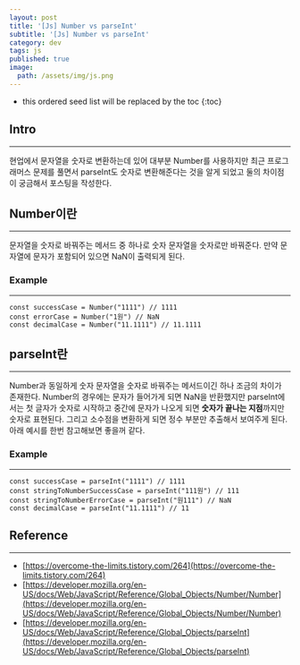```yaml
---
layout: post
title: '[Js] Number vs parseInt'
subtitle: '[Js] Number vs parseInt'
category: dev
tags: js
published: true
image:
  path: /assets/img/js.png
---
```


<!-- prettier-ignore -->
* this ordered seed list will be replaced by the toc 
{:toc}

## Intro

---

현업에서 문자열을 숫자로 변환하는데 있어 대부분 Number를 사용하지만 최근 프로그래머스 문제를 풀면서 parseInt도 숫자로 변환해준다는 것을 알게 되었고 둘의 차이점이 궁금해서 포스팅을 작성한다.

## Number이란

---

문자열을 숫자로 바꿔주는 메서드 중 하나로 숫자 문자열을 숫자로만 바꿔준다. 만약 문자열에 문자가 포함되어 있으면 NaN이 출력되게 된다.

### Example

---

```
const successCase = Number("1111") // 1111
const errorCase = Number("1원") // NaN
const decimalCase = Number("11.1111") // 11.1111
```

## parseInt란

---

Number과 동일하게 숫자 문자열을 숫자로 바꿔주는 메서드이긴 하나 조금의 차이가 존재한다. Number의 경우에는 문자가 들어가게 되면 NaN을 반환했지만 parseInt에서는 첫 글자가 숫자로 시작하고 중간에 문자가 나오게 되면 **숫자가 끝나는 지점**까지만 숫자로 표현된다. 그리고 소수점을 변환하게 되면 정수 부분만 추출해서 보여주게 된다.  
아래 예시를 한번 참고해보면 좋을꺼 같다.

### Example

---

```
const successCase = parseInt("1111") // 1111
const stringToNumberSuccessCase = parseInt("111원") // 111
const stringToNumberErrorCase = parseInt("원111") // NaN
const decimalCase = parseInt("11.1111") // 11
```

## Reference

---

- [https://overcome-the-limits.tistory.com/264](https://overcome-the-limits.tistory.com/264)
- [https://developer.mozilla.org/en-US/docs/Web/JavaScript/Reference/Global_Objects/Number/Number](https://developer.mozilla.org/en-US/docs/Web/JavaScript/Reference/Global_Objects/Number/Number)
- [https://developer.mozilla.org/en-US/docs/Web/JavaScript/Reference/Global_Objects/parseInt](https://developer.mozilla.org/en-US/docs/Web/JavaScript/Reference/Global_Objects/parseInt)
